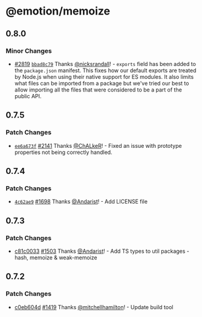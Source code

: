 # @emotion/memoize

## 0.8.0

### Minor Changes

- [#2819](https://github.com/emotion-js/emotion/pull/2819) [`bbad8c79`](https://github.com/emotion-js/emotion/commit/bbad8c79937f8dfd5d93bf485c1e9ec44124d228) Thanks [@nicksrandall](https://github.com/nicksrandall)! - `exports` field has been added to the `package.json` manifest. This fixes how our default exports are treated by Node.js when using their native support for ES modules. It also limits what files can be imported from a package but we've tried our best to allow importing all the files that were considered to be a part of the public API.

## 0.7.5

### Patch Changes

- [`ee6a673f`](https://github.com/emotion-js/emotion/commit/ee6a673f74e934bf738d5346ddfc7982caa23827) [#2141](https://github.com/emotion-js/emotion/pull/2141) Thanks [@ChALkeR](https://github.com/ChALkeR)! - Fixed an issue with prototype properties not being correctly handled.

## 0.7.4

### Patch Changes

- [`4c62ae9`](https://github.com/emotion-js/emotion/commit/4c62ae9447959d438928e1a26f76f1487983c968) [#1698](https://github.com/emotion-js/emotion/pull/1698) Thanks [@Andarist](https://github.com/Andarist)! - Add LICENSE file

## 0.7.3

### Patch Changes

- [c81c0033](https://github.com/emotion-js/emotion/commit/c81c0033c490210077da0e9c3f9fa1a22fcd9c96) [#1503](https://github.com/emotion-js/emotion/pull/1503) Thanks [@Andarist](https://github.com/Andarist)! - Add TS types to util packages - hash, memoize & weak-memoize

## 0.7.2

### Patch Changes

- [c0eb604d](https://github.com/emotion-js/emotion/commit/c0eb604d) [#1419](https://github.com/emotion-js/emotion/pull/1419) Thanks [@mitchellhamilton](https://github.com/mitchellhamilton)! - Update build tool

